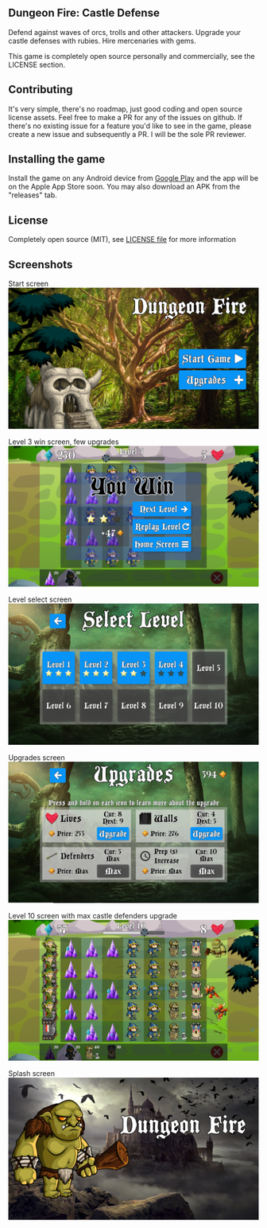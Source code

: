 ## Dungeon Fire: Castle Defense

Defend against waves of orcs, trolls and other attackers. Upgrade your castle defenses with rubies. Hire mercenaries with gems.

This game is completely open source personally and commercially, see the LICENSE section.

## Contributing

It's very simple, there's no roadmap, just good coding and open source license  assets. Feel free to make a PR for any of the issues on github. If there's no existing issue for a feature you'd like to see in the game, please create a new issue and subsequently a PR. I will be the sole PR reviewer.

## Installing the game

Install the game on any Android device from [Google Play](https://play.google.com/store/apps/details?id=com.ThomasZhang.DungeonFire) and the app will be on the Apple App Store soon. You may also download an APK from the "releases" tab.

## License

Completely open source (MIT), see [LICENSE file](LICENSE) for more information  

## Screenshots

Start screen
![Image](Assets/screenshot/snip1.PNG)

Level 3 win screen, few upgrades
![Image](Assets/screenshot/snip2.PNG)

Level select screen
![Image](Assets/screenshot/snip3.PNG)

Upgrades screen
![Image](Assets/screenshot/snip4.PNG)

Level 10 screen with max castle defenders upgrade
![Image](Assets/screenshot/snip6.PNG)

Splash screen
![Image](Assets/screenshot/snip7.PNG)
